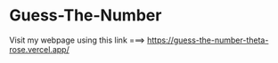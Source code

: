 # Guess-The-Number
Visit my webpage using this link ===>
https://guess-the-number-theta-rose.vercel.app/
